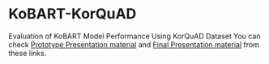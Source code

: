 # KoBART-KorQuAD
Evaluation of KoBART Model Performance Using KorQuAD Dataset
You can check [Prototype Presentation material](https://drive.google.com/file/d/1EbyNlxS5iPvxDpNy46GUmKA2pxW0TCLb/view?usp=sharing) and [Final Presentation material](https://drive.google.com/file/d/1XsarXhHJJuZYMMQiHcTXpME06ukS5wlg/view?usp=sharing) from these links. 
